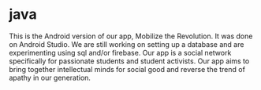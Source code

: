 # java
This is the Android version of our app, Mobilize the Revolution. It was done on Android Studio. 
We are still working on setting up a database and are experimenting using sql and/or firebase. 
Our app is a social network specifically for passionate students and student activists. Our app aims to bring together intellectual minds for social good and reverse the trend of apathy in our generation.

